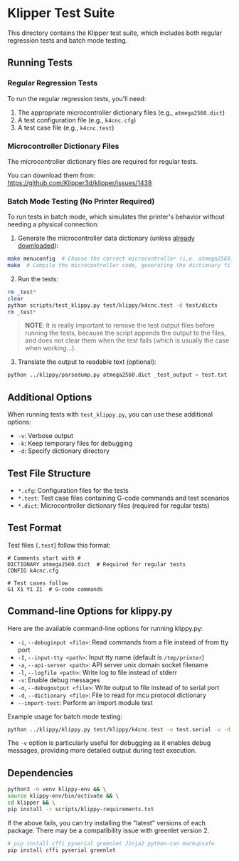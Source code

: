 # Klipper Test Suite

This directory contains the Klipper test suite, which includes both regular regression tests and batch mode testing.

## Running Tests

### Regular Regression Tests

To run the regular regression tests, you'll need:

1. The appropriate microcontroller dictionary files (e.g., `atmega2560.dict`)
2. A test configuration file (e.g., `k4cnc.cfg`)
3. A test case file (e.g., `k4cnc.test`)

### Microcontroller Dictionary Files

The microcontroller dictionary files are required for regular tests.

You can download them from: https://github.com/Klipper3d/klipper/issues/1438

### Batch Mode Testing (No Printer Required)

To run tests in batch mode, which simulates the printer's behavior without needing a physical connection:

1. Generate the microcontroller data dictionary (unless [already downloaded](#microcontroller-dictionary-files)):

```bash
make menuconfig  # Choose the correct microcontroller (i.e. atmega2560, atmega644p)
make  # Compile the microcontroller code, generating the dictionary file.
```

2. Run the tests:

```bash
rm _test*
clear
python scripts/test_klippy.py test/klippy/k4cnc.test -d test/dicts
rm _test*
```

> **NOTE**: It is really important to remove the test output files before running the tests,
> because the script appends the output to the files, and does not clear them when the test
> fails (which is usually the case when working...).

3. Translate the output to readable text (optional):

```bash
python ../klippy/parsedump.py atmega2560.dict _test_output > test.txt
```

## Additional Options

When running tests with `test_klippy.py`, you can use these additional options:

- `-v`: Verbose output
- `-k`: Keep temporary files for debugging
- `-d`: Specify dictionary directory

## Test File Structure

- `*.cfg`: Configuration files for the tests
- `*.test`: Test case files containing G-code commands and test scenarios
- `*.dict`: Microcontroller dictionary files (required for regular tests)

## Test Format

Test files (`.test`) follow this format:

```
# Comments start with #
DICTIONARY atmega2560.dict  # Required for regular tests
CONFIG k4cnc.cfg

# Test cases follow
G1 X1 Y1 Z1  # G-code commands
```

## Command-line Options for klippy.py

Here are the available command-line options for running klippy.py:

- `-i`, `--debuginput <file>`: Read commands from a file instead of from tty port
- `-I`, `--input-tty <path>`: Input tty name (default is `/tmp/printer`)
- `-a`, `--api-server <path>`: API server unix domain socket filename
- `-l`, `--logfile <path>`: Write log to file instead of stderr
- `-v`: Enable debug messages
- `-o`, `--debugoutput <file>`: Write output to file instead of to serial port
- `-d`, `--dictionary <file>`: File to read for mcu protocol dictionary
- `--import-test`: Perform an import module test

Example usage for batch mode testing:

```bash
python ../klippy/klippy.py test/klippy/k4cnc.test -o test.serial -v -d atmega2560.dict
```

The `-v` option is particularly useful for debugging as it enables debug messages, providing more detailed output during test execution.

## Dependencies

```bash
python3 -m venv klippy-env && \
source klippy-env/bin/activate && \
cd klipper && \
pip install -r scripts/klippy-requirements.txt
```

If the above fails, you can try installing the "latest" versions of each package.
There may be a compatibility issue with greenlet version 2.

```bash
# pip install cffi pyserial greenlet Jinja2 python-can markupsafe
pip install cffi pyserial greenlet
```
